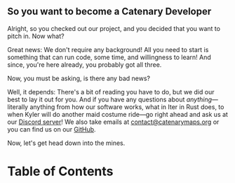 ## So you want to become a Catenary Developer

Alright, so you checked out our project, and you decided that you want to pitch in. Now what?

Great news: We don't require any background! All you need to start is something that can run code, some time, and willingness to learn! And since, you're here already, you probably got all three. 

Now, you must be asking, is there any bad news?

Well, it depends: There's a bit of reading you have to do, but we did our best to lay it out for you. And if you have any questions about *anything*—literally anything from how our software works, what in Iter in Rust does, to when Kyler will do another maid costume ride—go right ahead and ask us at our [Discord server](https://discord.gg/bBeDhrzSgz)! We also take emails at [contact@catenarymaps.org](mailto:contact@catenarymaps.org) or you can find us on our [GitHub](https://github.com/orgs/catenarytransit/discussions).

Now, let's get head down into the mines.

# Table of Contents


